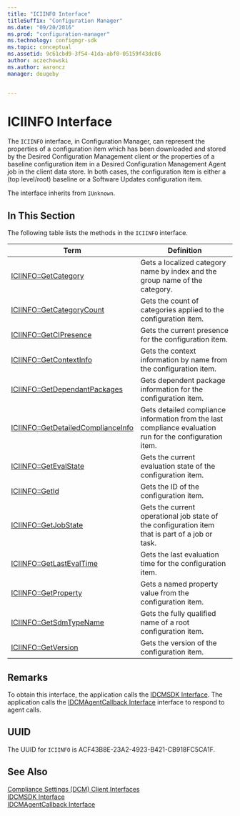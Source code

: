 ```yaml
---
title: "ICIINFO Interface"
titleSuffix: "Configuration Manager"
ms.date: "09/20/2016"
ms.prod: "configuration-manager"
ms.technology: configmgr-sdk
ms.topic: conceptual
ms.assetid: 9c61cbd9-3f54-41da-abf0-05159f43dc86
author: aczechowski
ms.author: aaroncz
manager: dougeby


---
```

# ICIINFO Interface
The `ICIINFO` interface, in Configuration Manager, can represent the properties of a configuration item which has been downloaded and stored by the Desired Configuration Management client or the properties of a baseline configuration item in a Desired Configuration Management Agent job in the client data store. In both cases, the configuration item is either a (top level/root) baseline or a Software Updates configuration item.  

 The interface inherits from `IUnknown`.  

## In This Section  
 The following table lists the methods in the `ICIINFO` interface.  

|Term|Definition|  
|----------|----------------|  
|[ICIINFO::GetCategory](../../../../../develop/reference/core/clients/client-classes/iciinfo--getcategory-method.md)|Gets a localized category name by index and the group name of the category.|  
|[ICIINFO::GetCategoryCount](../../../../../develop/reference/core/clients/client-classes/iciinfo--getcategorycount-method.md)|Gets the count of categories applied to the configuration item.|  
|[ICIINFO::GetCIPresence](../../../../../develop/reference/core/clients/client-classes/iciinfo--getcipresence-method.md)|Gets the current presence for the configuration item.|  
|[ICIINFO::GetContextInfo](../../../../../develop/reference/core/clients/client-classes/iciinfo--getcontextinfo-method.md)|Gets the context information by name from the configuration item.|  
|[ICIINFO::GetDependantPackages](../../../../../develop/reference/core/clients/client-classes/iciinfo--getdependantpackages-method.md)|Gets dependent package information for the configuration item.|  
|[ICIINFO::GetDetailedComplianceInfo](../../../../../develop/reference/core/clients/client-classes/iciinfo--getdetailedcomplianceinfo-method.md)|Gets detailed compliance information from the last compliance evaluation run for the configuration item.|  
|[ICIINFO::GetEvalState](../../../../../develop/reference/core/clients/client-classes/iciinfo--getevalstate-method.md)|Gets the current evaluation state of the configuration item.|  
|[ICIINFO::GetId](../../../../../develop/reference/core/clients/client-classes/iciinfo--getid-method.md)|Gets the ID of the configuration item.|  
|[ICIINFO::GetJobState](../../../../../develop/reference/core/clients/client-classes/iciinfo--getjobstate-method.md)|Gets the current operational job state of the configuration item that is part of a job or task.|  
|[ICIINFO::GetLastEvalTime](../../../../../develop/reference/core/clients/client-classes/iciinfo--getlastevaltime-method.md)|Gets the last evaluation time for the configuration item.|  
|[ICIINFO::GetProperty](../../../../../develop/reference/core/clients/client-classes/iciinfo--getproperty-method.md)|Gets a named property value from the configuration item.|  
|[ICIINFO::GetSdmTypeName](../../../../../develop/reference/core/clients/client-classes/iciinfo--getsdmtypename-method.md)|Gets the fully qualified name of a root configuration item.|  
|[ICIINFO::GetVersion](../../../../../develop/reference/core/clients/client-classes/iciinfo--getversion-method.md)|Gets the version of the configuration item.|  

## Remarks  
 To obtain this interface, the application calls the [IDCMSDK Interface](../../../../../develop/reference/core/clients/client-classes/idcmsdk-interface.md). The application calls the [IDCMAgentCallback Interface](../../../../../develop/reference/core/clients/client-classes/idcmagentcallback-interface.md) interface to respond to agent calls.  

## UUID  
 The UUID for `ICIINFO` is ACF43B8E-23A2-4923-B421-CB918FC5CA1F.  

## See Also  
 [Compliance Settings (DCM) Client Interfaces](../../../../../develop/reference/core/clients/client-classes/compliance-settings--dcm--client-interfaces.md)   
 [IDCMSDK Interface](../../../../../develop/reference/core/clients/client-classes/idcmsdk-interface.md)   
 [IDCMAgentCallback Interface](../../../../../develop/reference/core/clients/client-classes/idcmagentcallback-interface.md)
